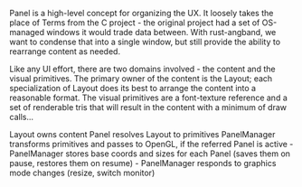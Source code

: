 Panel is a high-level concept for organizing the UX. It loosely takes the place of Terms from the C project - the original project had a set of OS-managed windows it would trade data between. With rust-angband, we want to condense that into a single window, but still provide the ability to rearrange content as needed.

Like any UI effort, there are two domains involved - the content and the visual primitives. The primary owner of the content is the Layout; each specialization of Layout does its best to arrange the content into a reasonable format. The visual primitives are a font-texture reference and a set of renderable tris that will result in the content with a minimum of draw calls...

Layout owns content
Panel resolves Layout to primitives
PanelManager transforms primitives and passes to OpenGL, if the referred Panel is active
    - PanelManager stores base coords and sizes for each Panel (saves them on pause, restores them on resume)
    - PanelManager responds to graphics mode changes (resize, switch monitor)